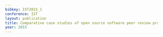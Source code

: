 ```yaml
---
bibkey: IST2015_1
conference: IST
layout: publication
title: Comparative case studies of open source software peer review practices
year: 2015
---
```

